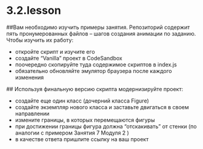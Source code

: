 # 3.2.lesson

##Вам необходимо изучить примеры занятия.
Репозиторий содержит пять пронумерованных файлов – шагов создания анимации по заданию. Чтобы изучить их работу:
<ul>
	<li>откройте скрипт и изучите его</li>
	<li>создайте “Vanilla” проект в CodeSandbox</li>
	<li>поочередно скопируйте туда содержимое скриптов в index.js</li>
	<li>обязательно обновляйте эмулятор браузера после каждого изменения</li> 
</ul>
## Используя финальную версию скрипта модернизируйте проект:
<ul>
	<li>создайте еще один класс (дочерний класса Figure)</li>
	<li>создайте экземпляр нового класса и заставьте двигаться в своем направлении</li>
	<li>измените границы, в которых перемещаются фигуры</li>
	<li>при достижении границы фигура должна “отскакивать” от стенки (по аналогии с примером Занятия 7 Модуля 2 )</li>
	<li>в качестве ответа пришлите ссылку на ваш проект</li>
</ul>
